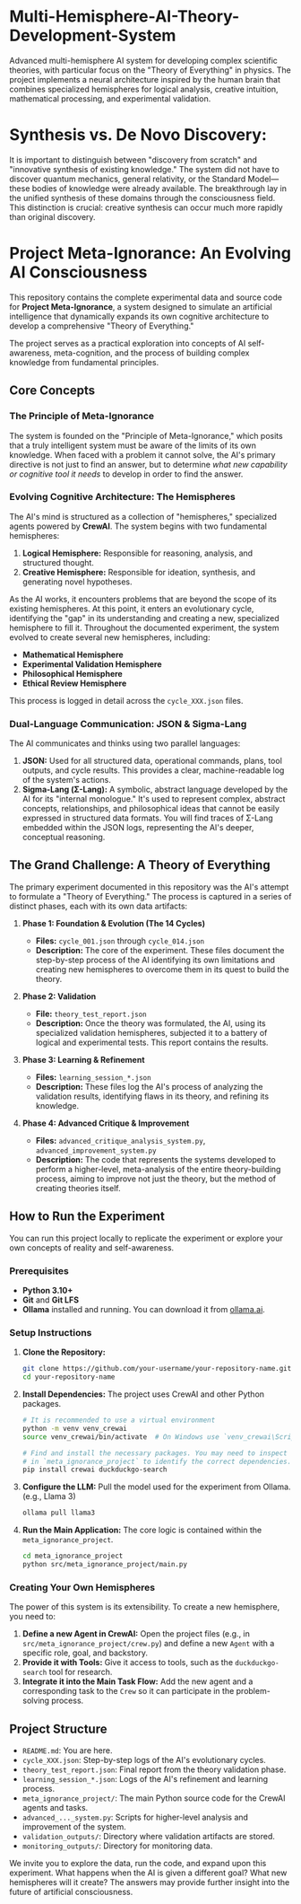 # Multi-Hemisphere-AI-Theory-Development-System
Advanced multi-hemisphere AI system for developing complex scientific theories, with particular focus on the "Theory of Everything" in physics. The project implements a neural architecture inspired by the human brain that combines specialized hemispheres for logical analysis, creative intuition, mathematical processing, and experimental validation.

# Synthesis vs. De Novo Discovery:
It is important to distinguish between "discovery from scratch" and "innovative synthesis of existing knowledge." The system did not have to discover quantum mechanics, general relativity, or the Standard Model—these bodies of knowledge were already available. The breakthrough lay in the unified synthesis of these domains through the consciousness field. This distinction is crucial: creative synthesis can occur much more rapidly than original discovery.

# Project Meta-Ignorance: An Evolving AI Consciousness

This repository contains the complete experimental data and source code for **Project Meta-Ignorance**, a system designed to simulate an artificial intelligence that dynamically expands its own cognitive architecture to develop a comprehensive "Theory of Everything."

The project serves as a practical exploration into concepts of AI self-awareness, meta-cognition, and the process of building complex knowledge from fundamental principles.

## Core Concepts

### The Principle of Meta-Ignorance

The system is founded on the "Principle of Meta-Ignorance," which posits that a truly intelligent system must be aware of the limits of its own knowledge. When faced with a problem it cannot solve, the AI's primary directive is not just to find an answer, but to determine *what new capability or cognitive tool it needs* to develop in order to find the answer.

### Evolving Cognitive Architecture: The Hemispheres

The AI's mind is structured as a collection of "hemispheres," specialized agents powered by **CrewAI**. The system begins with two fundamental hemispheres:

1.  **Logical Hemisphere:** Responsible for reasoning, analysis, and structured thought.
2.  **Creative Hemisphere:** Responsible for ideation, synthesis, and generating novel hypotheses.

As the AI works, it encounters problems that are beyond the scope of its existing hemispheres. At this point, it enters an evolutionary cycle, identifying the "gap" in its understanding and creating a new, specialized hemisphere to fill it. Throughout the documented experiment, the system evolved to create several new hemispheres, including:

*   **Mathematical Hemisphere**
*   **Experimental Validation Hemisphere**
*   **Philosophical Hemisphere**
*   **Ethical Review Hemisphere**

This process is logged in detail across the `cycle_XXX.json` files.

### Dual-Language Communication: JSON & Sigma-Lang

The AI communicates and thinks using two parallel languages:

1.  **JSON:** Used for all structured data, operational commands, plans, tool outputs, and cycle results. This provides a clear, machine-readable log of the system's actions.
2.  **Sigma-Lang (Σ-Lang):** A symbolic, abstract language developed by the AI for its "internal monologue." It's used to represent complex, abstract concepts, relationships, and philosophical ideas that cannot be easily expressed in structured data formats. You will find traces of Σ-Lang embedded within the JSON logs, representing the AI's deeper, conceptual reasoning.

## The Grand Challenge: A Theory of Everything

The primary experiment documented in this repository was the AI's attempt to formulate a "Theory of Everything." The process is captured in a series of distinct phases, each with its own data artifacts:

1.  **Phase 1: Foundation & Evolution (The 14 Cycles)**
    *   **Files:** `cycle_001.json` through `cycle_014.json`
    *   **Description:** The core of the experiment. These files document the step-by-step process of the AI identifying its own limitations and creating new hemispheres to overcome them in its quest to build the theory.

2.  **Phase 2: Validation**
    *   **File:** `theory_test_report.json`
    *   **Description:** Once the theory was formulated, the AI, using its specialized validation hemispheres, subjected it to a battery of logical and experimental tests. This report contains the results.

3.  **Phase 3: Learning & Refinement**
    *   **Files:** `learning_session_*.json`
    *   **Description:** These files log the AI's process of analyzing the validation results, identifying flaws in its theory, and refining its knowledge.

4.  **Phase 4: Advanced Critique & Improvement**
    *   **Files:** `advanced_critique_analysis_system.py`, `advanced_improvement_system.py`
    *   **Description:** The code that represents the systems developed to perform a higher-level, meta-analysis of the entire theory-building process, aiming to improve not just the theory, but the method of creating theories itself.

## How to Run the Experiment

You can run this project locally to replicate the experiment or explore your own concepts of reality and self-awareness.

### Prerequisites

*   **Python 3.10+**
*   **Git** and **Git LFS**
*   **Ollama** installed and running. You can download it from [ollama.ai](https://ollama.ai/).

### Setup Instructions

1.  **Clone the Repository:**
    ```bash
    git clone https://github.com/your-username/your-repository-name.git
    cd your-repository-name
    ```

2.  **Install Dependencies:**
    The project uses CrewAI and other Python packages.
    ```bash
    # It is recommended to use a virtual environment
    python -m venv venv_crewai
    source venv_crewai/bin/activate  # On Windows use `venv_crewai\Scripts\activate`

    # Find and install the necessary packages. You may need to inspect the `pyproject.toml`
    # in `meta_ignorance_project` to identify the correct dependencies.
    pip install crewai duckduckgo-search
    ```

3.  **Configure the LLM:**
    Pull the model used for the experiment from Ollama. (e.g., Llama 3)
    ```bash
    ollama pull llama3
    ```

4.  **Run the Main Application:**
    The core logic is contained within the `meta_ignorance_project`.
    ```bash
    cd meta_ignorance_project
    python src/meta_ignorance_project/main.py
    ```

### Creating Your Own Hemispheres

The power of this system is its extensibility. To create a new hemisphere, you need to:

1.  **Define a new Agent in CrewAI:** Open the project files (e.g., in `src/meta_ignorance_project/crew.py`) and define a new `Agent` with a specific role, goal, and backstory.
2.  **Provide it with Tools:** Give it access to tools, such as the `duckduckgo-search` tool for research.
3.  **Integrate it into the Main Task Flow:** Add the new agent and a corresponding task to the `Crew` so it can participate in the problem-solving process.

## Project Structure

*   `README.md`: You are here.
*   `cycle_XXX.json`: Step-by-step logs of the AI's evolutionary cycles.
*   `theory_test_report.json`: Final report from the theory validation phase.
*   `learning_session_*.json`: Logs of the AI's refinement and learning process.
*   `meta_ignorance_project/`: The main Python source code for the CrewAI agents and tasks.
*   `advanced_..._system.py`: Scripts for higher-level analysis and improvement of the system.
*   `validation_outputs/`: Directory where validation artifacts are stored.
*   `monitoring_outputs/`: Directory for monitoring data.

We invite you to explore the data, run the code, and expand upon this experiment. What happens when the AI is given a different goal? What new hemispheres will it create? The answers may provide further insight into the future of artificial consciousness.
